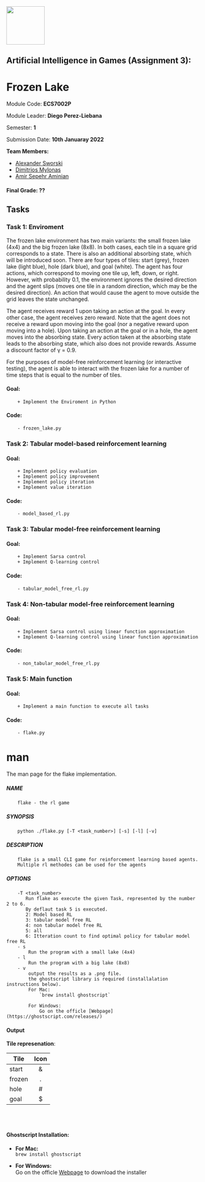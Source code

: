 <img src="https://people.bath.ac.uk/mtc47/img/collaborators/QM_Logo.png" height=100>

## Artificial Intelligence in Games (Assignment 3): 
# Frozen Lake

Module Code: **ECS7002P** 

Module Leader: **Diego Perez-Liebana**

Semester: **1**

Submission Date: **10th Januaray 2022**

__Team Members:__
* [Alexander Sworski](mailto:a.sworski@se21.qmul.ac.uk)
* [Dimitrios Mylonas](mailto:d.mylonas@se21.qmul.ac.uk)
* [Amir Sepehr Aminian](mailto:a.aminian@se21.qmul.ac.uk)

#### Final Grade: ??

## Tasks

### Task 1: Enviroment
The frozen lake environment has two main variants: the small frozen lake (4x4) and the big frozen lake (8x8). In both cases, each tile in a square grid corresponds to a state. There is also an additional absorbing state, which will be introduced soon. There are four types of tiles: start (grey), frozen lake (light blue), hole (dark blue), and goal (white). The agent has four actions, which correspond to moving one tile up, left, down, or right. However, with probability 0.1, the environment ignores the desired direction and the agent slips (moves one tile in a random direction, which may be the desired direction). An action that would cause the agent to move outside the grid leaves the state unchanged.

The agent receives reward 1 upon taking an action at the goal. In every other case, the agent receives zero reward. Note that the agent does not receive a reward upon moving into the goal (nor a negative reward upon moving into a hole). Upon taking an action at the goal or in a hole, the agent moves into the absorbing state. Every action taken at the absorbing state leads to the absorbing state, which also does not provide rewards. Assume a discount factor of γ = 0.9.

For the purposes of model-free reinforcement learning (or interactive testing), the agent is able to interact with the frozen lake for a number of time steps that is equal to the number of tiles.
#### Goal:
        + Implement the Enviroment in Python  
#### Code:
        - frozen_lake.py
### Task 2: Tabular model-based reinforcement learning
#### Goal:
        + Implement policy evaluation
        + Implement policy improvement
        + Implement policy iteration
        + Implement value iteration
#### Code:
        - model_based_rl.py
### Task 3: Tabular model-free reinforcement learning
#### Goal:
        + Implement Sarsa control 
        + Implement Q-learning control
#### Code:
        - tabular_model_free_rl.py
### Task 4: Non-tabular model-free reinforcement learning
#### Goal:
        + Implement Sarsa control using linear function approximation
        + Implement Q-learning control using linear function approximation
#### Code:
        - non_tabular_model_free_rl.py
### Task 5: Main function
#### Goal:
        + Implement a main function to execute all tasks
#### Code:
        - flake.py


# man
The man page for the flake implementation.

##### **NAME**
        flake - the rl game

##### **SYNOPSIS**
        python ./flake.py [-T <task_number>] [-s] [-l] [-v]

##### **DESCRIPTION**
        flake is a small CLI game for reinforcement learning based agents.
        Multiple rl methodes can be used for the agents

##### **OPTIONS**
        -T <task_number>
           Run flake as execute the given Task, represented by the number 2 to 6.
           By deflaut task 5 is executed.
           2: Model based RL
           3: tabular model free RL
           4: non tabular model free RL
           5: all
           6: Itteration count to find optimal policy for tabular model free RL
        - s
            Run the program with a small lake (4x4)
        - l
            Run the program with a big lake (8x8)
        - v
            output the results as a .png file.
            the ghostscript library is required (installalation instructions below).
            For Mac:
                `brew install ghostscript`

            For Windows:
                Go on the officle [Webpage](https://ghostscript.com/releases/) 


#### **Output**
**Tile represenation**:

| Tile         | Icon |
|--------------|:-----:|
| start | & |
| frozen |  . |
| hole |  # |
| goal | $ |

<br>
<br>

#### **Ghostscript Installation:**

+ **For Mac:**\
`brew install ghostscript`

+ **For Windows:**\
Go on the officle [Webpage](https://ghostscript.com/releases/) to download the installer
